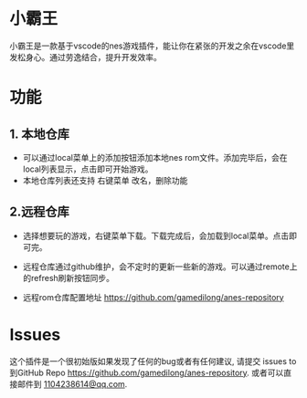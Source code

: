 # 小霸王

小霸王是一款基于vscode的nes游戏插件，能让你在紧张的开发之余在vscode里发松身心。通过劳逸结合，提升开发效率。
# 功能
## 1. 本地仓库
* 可以通过local菜单上的添加按钮添加本地nes rom文件。添加完毕后，会在local列表显示，点击即可开始游戏。
* 本地仓库列表还支持 右键菜单 改名，删除功能

## 2.远程仓库
* 选择想要玩的游戏，右键菜单下载。下载完成后，会加载到local菜单。点击即可完。

* 远程仓库通过github维护，会不定时的更新一些新的游戏。可以通过remote上的refresh刷新按钮同步。

* 远程rom仓库配置地址 https://github.com/gamedilong/anes-repository

# Issues

这个插件是一个很初始版如果发现了任何的bug或者有任何建议, 请提交 issues to 到GitHub Repo https://github.com/gamedilong/anes-repository.  或者可以直接邮件到 1104238614@qq.com.